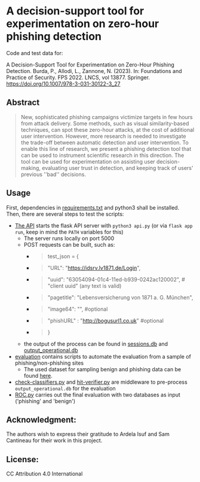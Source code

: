 # A decision-support tool for experimentation on zero-hour phishing detection
Code and test data for: 

A Decision-Support Tool for Experimentation on Zero-Hour Phishing Detection. Burda, P., Allodi, L., Zannone, N. (2023). In: Foundations and Practice of Security. FPS 2022. LNCS, vol 13877. Springer. https://doi.org/10.1007/978-3-031-30122-3_27

## Abstract
>New, sophisticated phishing campaigns victimize targets in few hours from attack delivery. 
Some methods, such as visual similarity-based techniques, can spot these zero-hour attacks, at the cost of additional user intervention.
However, more research is needed to investigate the trade-off between automatic detection and user intervention. 
To enable this line of research, we present a phishing detection tool that can be used to instrument scientific research in this direction.
The tool can be used for experimentation on assisting user decision-making, evaluating user trust in detection, and keeping track of users' previous ''bad''
decisions.

## Usage
First, dependencies in [requirements.txt](requirements.txt) and python3 shall be installed.
Then, there are several steps to test the scripts:
- [The API](api.py) starts the flask API server with `python3 api.py` (or via `flask app run`, keep in mind the `PATH` variables for this)
	- The server runs locally on port 5000
	- POST requests can be built, such as:
		- >test_json = {
		- > "URL": "https://idsrv.lv1871.de/Login",
		- > "uuid": "63054094-01c4-11ed-b939-0242ac120002", # "client uuid" (any text is valid)
		- > "pagetitle": "Lebensversicherung von 1871 a. G. München",
		- > "image64": "",	#optional
		- > "phishURL" : "http://bogusurl1.co.uk"	#optional
		- >}
	- the output of the process can be found in [sessions.db](db/sessions.db) and [output_operational.db](db/output_operational.db)
- [evaluation](evaluation) contains scripts to automate the evaluation from a sample of phishing/non-phishing sites
	- The used dataset for sampling benign and phishing data can be found [here](https://surfdrive.surf.nl/files/index.php/s/xndCmdvb7yzM8ED).
- [check-classifiers.py](script/check-classifiers.py) and [hit-verifier.py](script/hit-verifier.py) are middleware to pre-process `output_operational.db` for the evaluation
- [ROC.py](script/ROC.py) carries out the final evaluation with two databases as input ('phishing' and 'benign')

 
## Acknowledgment:
The authors wish to express their gratitude to Ardela Isuf and Sam Cantineau for their work in this project.

## License:
CC Attribution 4.0 International 
